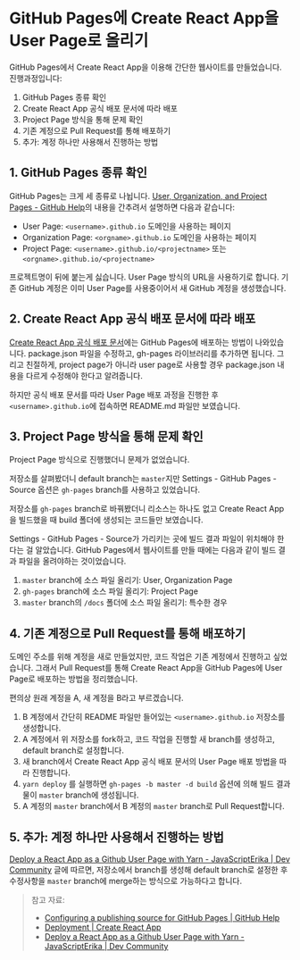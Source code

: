 # GitHub Pages에 Create React App을 User Page로 올리기

GitHub Pages에서 Create React App을 이용해 간단한 웹사이트를 만들었습니다. 진행과정입니다:

1. GitHub Pages 종류 확인
2. Create React App 공식 배포 문서에 따라 배포
3. Project Page 방식을 통해 문제 확인
4. 기존 계정으로 Pull Request를 통해 배포하기
5. 추가: 계정 하나만 사용해서 진행하는 방법

## 1. GitHub Pages 종류 확인

GitHub Pages는 크게 세 종류로 나뉩니다. [User, Organization, and Project Pages - GitHub Help](https://help.github.com/en/articles/user-organization-and-project-pages)의 내용을 간추려서 설명하면 다음과 같습니다:

- User Page: `<username>.github.io` 도메인을 사용하는 페이지
- Organization Page: `<orgname>.github.io` 도메인을 사용하는 페이지
- Project Page: `<username>.github.io/<projectname>` 또는 `<orgname>.github.io/<projectname>`

프로젝트명이 뒤에 붙는게 싫습니다. User Page 방식의 URL을 사용하기로 합니다. 기존 GitHub 계정은 이미 User Page를 사용중이어서 새 GitHub 계정을 생성했습니다.

## 2. Create React App 공식 배포 문서에 따라 배포

[Create React App 공식 배포 문서](https://create-react-app.dev/docs/deployment)에는 GitHub Pages에 배포하는 방법이 나와있습니다. package.json 파일을 수정하고, gh-pages 라이브러리를 추가하면 됩니다. 그리고 친절하게, project page가 아니라 user page로 사용할 경우 package.json 내용을 다르게 수정해야 한다고 알려줍니다.

하지만 공식 배포 문서를 따라 User Page 배포 과정을 진행한 후 `<username>.github.io`에 접속하면 README.md 파일만 보였습니다.

## 3. Project Page 방식을 통해 문제 확인

Project Page 방식으로 진행했더니 문제가 없었습니다.

저장소를 살펴봤더니 default branch는 `master`지만 Settings - GitHub Pages - Source 옵션은 `gh-pages` branch를 사용하고 있었습니다.

저장소를 `gh-pages` branch로 바꿔봤더니 리소스는 하나도 없고 Create React App을 빌드했을 때 build 폴더에 생성되는 코드들만 보였습니다.

Settings - GitHub Pages - Source가 가리키는 곳에 빌드 결과 파일이 위치해야 한다는 걸 알았습니다. GitHub Pages에서 웹사이트를 만들 때에는 다음과 같이 빌드 결과 파일을 올려야하는 것이었습니다.

1. `master` branch에 소스 파일 올리기: User, Organization Page
2. `gh-pages` branch에 소스 파일 올리기: Project Page
3. `master` branch의 `/docs` 폴더에 소스 파일 올리기: 특수한 경우

## 4. 기존 계정으로 Pull Request를 통해 배포하기

도메인 주소를 위해 계정을 새로 만들었지만, 코드 작업은 기존 계정에서 진행하고 싶었습니다. 그래서 Pull Request를 통해 Create React App을 GitHub Pages에 User Page로 배포하는 방법을 정리했습니다.

편의상 원래 계정을 A, 새 계정을 B라고 부르겠습니다.

1. B 계정에서 간단히 README 파일만 들어있는 `<username>.github.io` 저장소를 생성합니다.
2. A 계정에서 위 저장소를 fork하고, 코드 작업을 진행할 새 branch를 생성하고, default branch로 설정합니다.
3. 새 branch에서 Create React App 공식 배포 문서의 User Page 배포 방법을 따라 진행합니다.
4. `yarn deploy` 를 실행하면 `gh-pages -b master -d build` 옵션에 의해 빌드 결과물이 `master` branch에 생성됩니다.
5. A 계정의  `master` branch에서 B 계정의 `master` branch로 Pull Request합니다.

## 5. 추가: 계정 하나만 사용해서 진행하는 방법

[Deploy a React App as a Github User Page with Yarn - JavaScriptErika | Dev Community](https://dev.to/javascripterika/deploy-a-react-app-as-a-github-user-page-with-yarn-3fka) 글에 따르면, 저장소에서 branch를 생성해 default branch로 설정한 후 수정사항을 `master` branch에 merge하는 방식으로 가능하다고 합니다.

> 참고 자료:
>
> - [Configuring a publishing source for GitHub Pages | GitHub Help](https://help.github.com/en/articles/configuring-a-publishing-source-for-github-pages)
> - [Deployment | Create React App](https://create-react-app.dev/docs/deployment)
> - [Deploy a React App as a Github User Page with Yarn - JavaScriptErika | Dev Community](https://dev.to/javascripterika/deploy-a-react-app-as-a-github-user-page-with-yarn-3fka)


